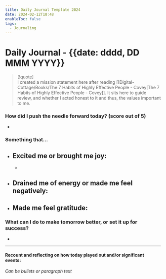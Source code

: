 ```yaml
---
title: Daily Journal Template 2024
date: 2024-02-12T18:48
enableToc: false
tags:
  - Journaling
---
```

# Daily Journal - {{date: dddd, DD MMM YYYY}}

>[!quote]  
>I created a mission statement here after reading [[Digital-Cottage/Books/The 7 Habits of Highly Effective People - Covey|The 7 Habits of Highly Effective People - Covey]]. It sits here to guide review, and whether I acted honest to it and thus, the values important to me. 
>
>
### How did I push the needle forward today? (score out of 5)
- 




### Something that...

- **Excited me or brought me joy:**
	- 
	- 

- **Drained me of energy or made me feel negatively:** 
	- 

- **Made me feel gratitude:**
	- 

### What can I do to make tomorrow better, or set it up for success?
- 

---
#### Recount and reflecting on how today played out and/or significant events:
*Can be bullets or paragraph text*




